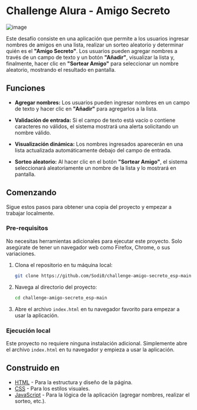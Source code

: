 # Challenge Alura - Amigo Secreto

![image](https://github.com/user-attachments/assets/7993bdd0-fd1e-4bd4-8de6-7d768cbf45c4)



Este desafío consiste en una aplicación que permite a los usuarios ingresar nombres de amigos en una lista, realizar un sorteo aleatorio y determinar quién es el **"Amigo Secreto"**. Los usuarios pueden agregar nombres a través de un campo de texto y un botón **"Añadir"**, visualizar la lista y, finalmente, hacer clic en **"Sortear Amigo"** para seleccionar un nombre aleatorio, mostrando el resultado en pantalla.

## Funciones

- **Agregar nombres:** Los usuarios pueden ingresar nombres en un campo de texto y hacer clic en **"Añadir"** para agregarlos a la lista.


- **Validación de entrada:** Si el campo de texto está vacío o contiene caracteres no válidos, el sistema mostrará una alerta solicitando un nombre válido.

 
- **Visualización dinámica:** Los nombres ingresados aparecerán en una lista actualizada automáticamente debajo del campo de entrada.


- **Sorteo aleatorio:** Al hacer clic en el botón **"Sortear Amigo"**, el sistema seleccionará aleatoriamente un nombre de la lista y lo mostrará en pantalla.


## Comenzando 

Sigue estos pasos para obtener una copia del proyecto y empezar a trabajar localmente.

### Pre-requisitos 

No necesitas herramientas adicionales para ejecutar este proyecto. Solo asegúrate de tener un navegador web como Firefox, Chrome, o sus variaciones.

1. Clona el repositorio en tu máquina local:
    ```bash
    git clone https://github.com/Sodi0/challenge-amigo-secreto_esp-main.git
    ```

2. Navega al directorio del proyecto:
    ```bash
    cd challenge-amigo-secreto_esp-main
    ```

3. Abre el archivo `index.html` en tu navegador favorito para empezar a usar la aplicación.

### Ejecución local 

Este proyecto no requiere ninguna instalación adicional. Simplemente abre el archivo `index.html` en tu navegador y empieza a usar la aplicación.

## Construido en

- [HTML](https://developer.mozilla.org/en-US/docs/Web/HTML) - Para la estructura y diseño de la página.
- [CSS](https://developer.mozilla.org/en-US/docs/Web/CSS) - Para los estilos visuales.
- [JavaScript](https://developer.mozilla.org/en-US/docs/Web/JavaScript) - Para la lógica de la aplicación (agregar nombres, realizar el sorteo, etc.).
